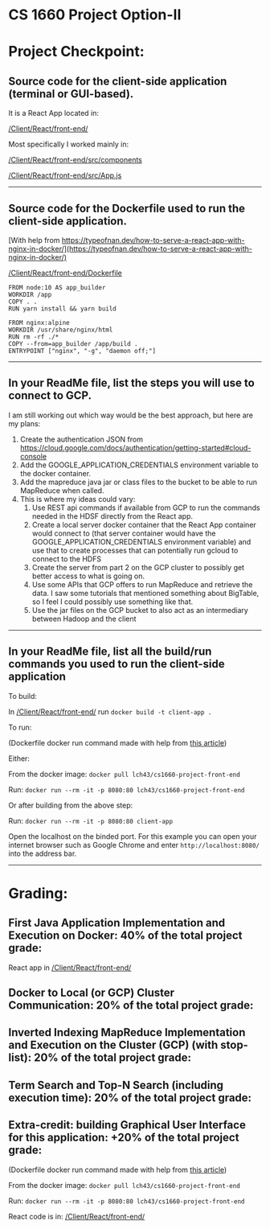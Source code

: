 # CS 1660 Project Option-II

# Project Checkpoint:
## Source code for the client-side application (terminal or GUI-based).
It is a React App located in:

[/Client/React/front-end/](https://github.com/lch43/CS1660/tree/main/Final_Project/Client/React/front-end)

Most specifically I worked mainly in:

[/Client/React/front-end/src/components](https://github.com/lch43/CS1660/tree/main/Final_Project/Client/React/front-end/src/components)

[/Client/React/front-end/src/App.js](https://github.com/lch43/CS1660/blob/main/Final_Project/Client/React/front-end/src/App.js)

---

## Source code for the Dockerfile used to run the client-side application.
[With help from https://typeofnan.dev/how-to-serve-a-react-app-with-nginx-in-docker/](https://typeofnan.dev/how-to-serve-a-react-app-with-nginx-in-docker/)

[/Client/React/front-end/Dockerfile](https://github.com/lch43/CS1660/blob/main/Final_Project/Client/React/front-end/Dockerfile)

```
FROM node:10 AS app_builder
WORKDIR /app
COPY . .
RUN yarn install && yarn build

FROM nginx:alpine
WORKDIR /usr/share/nginx/html
RUN rm -rf ./*
COPY --from=app_builder /app/build .
ENTRYPOINT ["nginx", "-g", "daemon off;"]
```

---

## In your ReadMe file, list the steps you will use to connect to GCP.
I am still working out which way would be the best approach, but here are my plans:
1. Create the authentication JSON from https://cloud.google.com/docs/authentication/getting-started#cloud-console
2. Add the GOOGLE_APPLICATION_CREDENTIALS environment variable to the docker container.
3. Add the mapreduce java jar or class files to the bucket to be able to run MapReduce when called.
4. This is where my ideas could vary:
   1. Use REST api commands if available from GCP to run the commands needed in the HDSF directly from the React app.
   2. Create a local server docker container that the React App container would connect to (that server container would have the GOOGLE_APPLICATION_CREDENTIALS environment variable) and use that to create processes that can potentially run gcloud to connect to the HDFS
   3. Create the server from part 2 on the GCP cluster to possibly get better access to what is going on.
   4. Use some APIs that GCP offers to run MapReduce and retrieve the data. I saw some tutorials that mentioned something about BigTable, so I feel I could possibly use something like that.
   5. Use the jar files on the GCP bucket to also act as an intermediary between Hadoop and the client

---

## In your ReadMe file, list all the build/run commands you used to run the client-side application
To build:

In [/Client/React/front-end/](https://github.com/lch43/CS1660/tree/main/Final_Project/Client/React/front-end) run ``` docker build -t client-app . ```

To run:

(Dockerfile docker run command made with help from [this article](https://typeofnan.dev/how-to-serve-a-react-app-with-nginx-in-docker/))

Either:

From the docker image: ``` docker pull lch43/cs1660-project-front-end ```

Run: ``` docker run --rm -it -p 8080:80 lch43/cs1660-project-front-end ```

Or after building from the above step:

Run: ``` docker run --rm -it -p 8080:80 client-app ```

Open the localhost on the binded port. For this example you can open your internet browser such as Google Chrome and enter ``` http://localhost:8080/ ``` into the address bar.

---

# Grading:
## First Java Application Implementation and Execution on Docker: 40% of the total project grade:
React app in [/Client/React/front-end/](https://github.com/lch43/CS1660/tree/main/Final_Project/Client/React/front-end)

## Docker to Local (or GCP) Cluster Communication: 20% of the total project grade:

## Inverted Indexing MapReduce Implementation and Execution on the Cluster (GCP) (with stop-list): 20% of the total project grade:

## Term Search and Top-N Search (including execution time): 20% of the total project grade:

## Extra-credit: building Graphical User Interface for this application: +20% of the total project grade:
(Dockerfile docker run command made with help from [this article](https://typeofnan.dev/how-to-serve-a-react-app-with-nginx-in-docker/))

From the docker image: ``` docker pull lch43/cs1660-project-front-end ```

Run: ``` docker run --rm -it -p 8080:80 lch43/cs1660-project-front-end ```

React code is in: [/Client/React/front-end/](https://github.com/lch43/CS1660/tree/main/Final_Project/Client/React/front-end)